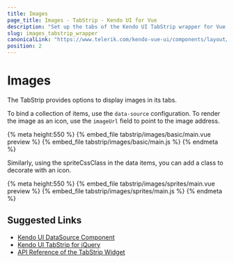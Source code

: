 ```yaml
---
title: Images
page_title: Images - TabStrip - Kendo UI for Vue
description: "Set up the tabs of the Kendo UI TabStrip wrapper for Vue so that they render images."
slug: images_tabstrip_wrapper
canonicalLink: "https://www.telerik.com/kendo-vue-ui/components/layout/tabstrip/"
position: 2
---
```


<div><WrapperBanner link="/kendo-vue-ui/components/layout/tabstrip"></WrapperBanner></div>    

# Images

The TabStrip provides options to display images in its tabs.

To bind a collection of items, use the `data-source` configuration. To render the image as an icon, use the `imageUrl` field to point to the image address.

{% meta height:550 %}
{% embed_file tabstrip/images/basic/main.vue preview %}
{% embed_file tabstrip/images/basic/main.js %}
{% endmeta %}

Similarly, using the spriteCssClass in the data items, you can add a class to decorate with an icon.

{% meta height:550 %}
{% embed_file tabstrip/images/sprites/main.vue preview %}
{% embed_file tabstrip/images/sprites/main.js %}
{% endmeta %}

## Suggested Links

* [Kendo UI DataSource Component](https://docs.telerik.com/kendo-ui/framework/datasource/overview)
* [Kendo UI TabStrip for jQuery](https://docs.telerik.com/kendo-ui/controls/navigation/tabstrip/overview)
* [API Reference of the TabStrip Widget](https://docs.telerik.com/kendo-ui/api/javascript/ui/tabstrip)
